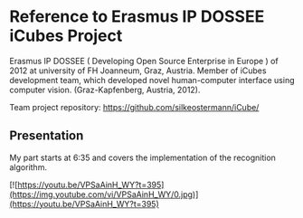 # Reference to Erasmus IP DOSSEE iCubes Project

Erasmus IP DOSSEE ( Developing Open Source Enterprise in Europe ) of 2012 at
university of FH Joanneum, Graz, Austria. Member of iCubes development team, which developed
novel human-computer interface using computer vision. (Graz-Kapfenberg, Austria, 2012).

Team project repository: https://github.com/silkeostermann/iCube/

## Presentation

My part starts at 6:35 and covers the implementation of the recognition algorithm.

[![https://youtu.be/VPSaAinH_WY?t=395](https://img.youtube.com/vi/VPSaAinH_WY/0.jpg)](https://youtu.be/VPSaAinH_WY?t=395)
